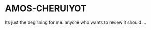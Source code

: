 AMOS-CHERUIYOT
==============

Its just the beginning for me. anyone who wants to review it should....
